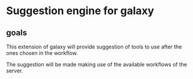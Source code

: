 # Suggestion engine for galaxy

## goals

This extension of galaxy will provide suggestion of tools to use after the ones chosen in the workflow.

The suggestion will be made making use of the available workflows of the server.



